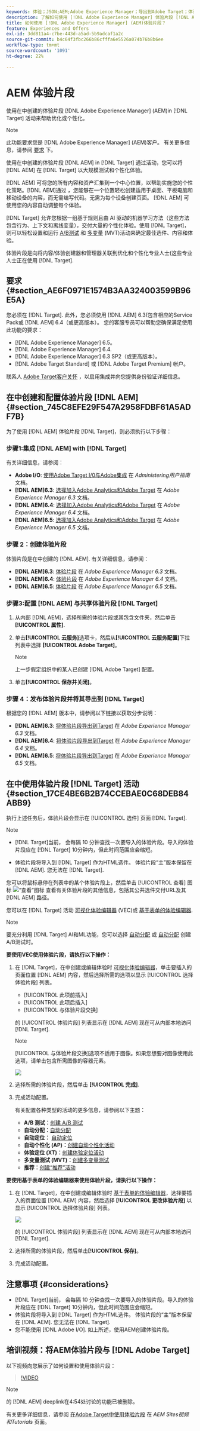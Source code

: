```yaml
---
keywords: 体验；JSON;AEM;Adobe Experience Manager；导出到Adobe Target；体验片段；片段；XF
description: 了解如何使用 [!DNL Adobe Experience Manager] 体验片段 [!DNL Adobe Target] 活动。
title: 如何使用 [!DNL Adobe Experience Manager] (AEM)体验片段？
feature: Experiences and Offers
exl-id: 3dd811a4-c7be-443d-a5ad-5b9adcaf1a2c
source-git-commit: b4c64f3fbc266b86cfffa6e5526a074b76b8b6ee
workflow-type: tm+mt
source-wordcount: '1091'
ht-degree: 22%

---
```


# AEM 体验片段

使用在中创建的体验片段 [!DNL Adobe Experience Manager] (AEM)in [!DNL Target] 活动来帮助优化或个性化。

>[!NOTE]
>
>此功能要求您是 [!DNL Adobe Experience Manager] (AEM)客户。 有关更多信息，请参阅 [要求](#section_AE6F0971E1574B3AA324003599B96E5A) 下。

使用在中创建的体验片段 [!DNL AEM] in [!DNL Target] 通过活动，您可以将 [!DNL AEM] 在 [!DNL Target] 以大规模测试和个性化体验。

[!DNL AEM] 可将您的所有内容和资产汇集到一个中心位置，以帮助实施您的个性化策略。[!DNL AEM]通过 ，您能够在一个位置轻松创建适用于桌面、平板电脑和移动设备的内容，而无需编写代码。无需为每个设备创建页面。 [!DNL AEM] 可使用您的内容自动调整每个体验。

[!DNL Target] 允许您根据一组基于规则且由 AI 驱动的机器学习方法（这些方法包含行为、上下文和离线变量），交付大量的个性化体验。使用 [!DNL Target]，则可以轻松设置和运行 [A/B测试](/help/c-activities/t-test-ab/test-ab.md) 和 [多变量](/help/c-activities/c-multivariate-testing/multivariate-testing.md) (MVT)活动来确定最佳选件、内容和体验。

体验片段是向将内容/体验创建器和管理器关联到优化和个性化专业人士(这些专业人士正在使用 [!DNL Target].

## 要求 {#section_AE6F0971E1574B3AA324003599B96E5A}

您必须在 [!DNL Target]. 此外，您必须使用 [!DNL AEM] 6.3(包含相应的Service Pack或 [!DNL AEM] 6.4（或更高版本）。 您的客服专员可以帮助您确保满足使用此功能的要求：

* [!DNL Adobe Experience Manager] 6.5。
* [!DNL Adobe Experience Manager] 6.4.
* [!DNL Adobe Experience Manager] 6.3 SP2（或更高版本）。
* [!DNL Adobe Target Standard] 或 [!DNL Adobe Target Premium] 帐户。

联系人 [Adobe Target客户关怀](/help/cmp-resources-and-contact-information.md#reference_ACA3391A00EF467B87930A450050077C) ，以启用集成并向您提供身份验证详细信息。

## 在中创建和配置体验片段 [!DNL AEM] {#section_745C8EFE29F547A2958FDBF61A5ADF7B}

为了使用 [!DNL AEM] 体验片段 [!DNL Target]，则必须执行以下步骤：

### 步骤1:集成 [!DNL AEM] with [!DNL Target]

有关详细信息，请参阅：

* **Adobe I/O**: [使用Adobe Target I/0与Adobe集成](https://experienceleague.adobe.com/docs/experience-manager-65/administering/integration/integration-ims-adobe-io.html) 在 _Administering用户指南_ 文档。
* **[!DNL AEM]6.3**: [选择加入Adobe Analytics和Adobe Target](https://experienceleague.adobe.com/docs/experience-manager-release-information/aem-release-updates/previous-updates/aem-previous-versions.html) 在 _Adobe Experience Manager 6.3_ 文档。
* **[!DNL AEM]6.4**: [选择加入Adobe Analytics和Adobe Target](https://experienceleague.adobe.com/docs/experience-manager-release-information/aem-release-updates/previous-updates/aem-previous-versions.html) 在 _Adobe Experience Manager 6.4_ 文档。
* **[!DNL AEM]6.5**: [选择加入Adobe Analytics和Adobe Target](https://experienceleague.adobe.com/docs/experience-manager-65/administering/integration/opt-in.html?lang=en) 在 *Adobe Experience Manager 6.5* 文档。

### 步骤 2：创建体验片段

体验片段是在中创建的 [!DNL AEM]. 有关详细信息，请参阅：

* **[!DNL AEM]6.3**: [体验片段](https://experienceleague.adobe.com/docs/experience-manager-release-information/aem-release-updates/previous-updates/aem-previous-versions.html) 在 *Adobe Experience Manager 6.3* 文档。
* **[!DNL AEM]6.4**: [体验片段](https://experienceleague.adobe.com/docs/experience-manager-64/authoring/authoring/experience-fragments.html?lang=en) 在 *Adobe Experience Manager 6.4* 文档。
* **[!DNL AEM]6.5**: [体验片段](https://experienceleague.adobe.com/docs/experience-manager-65/authoring/authoring/experience-fragments.html?lang=en) 在 *Adobe Experience Manager 6.5* 文档。

### 步骤3:配置 [!DNL AEM] 与共享体验片段 [!DNL Target]

1. 从内部 [!DNL AEM]，选择所需的体验片段或其包含文件夹，然后单击 **[!UICONTROL 属性]**.
2. 单击&#x200B;**[!UICONTROL 云服务]**&#x200B;选项卡，然后从&#x200B;**[!UICONTROL 云服务配置]**&#x200B;下拉列表中选择 **[!UICONTROL Adobe Target]**。

   >[!NOTE]
   >
   >上一步假定组织中的某人已创建 [!DNL Adobe Target] 配置。

3. 单击&#x200B;**[!UICONTROL 保存并关闭]**。

### 步骤 4：发布体验片段并将其导出到 [!DNL Target]

根据您的 [!DNL AEM] 版本中，请参阅以下链接以获取分步说明：

* **[!DNL AEM]6.3**: [将体验片段导出到Target](https://experienceleague.adobe.com/docs/experience-manager-release-information/aem-release-updates/previous-updates/aem-previous-versions.html) 在 *Adobe Experience Manager 6.3* 文档。
* **[!DNL AEM]6.4**: [将体验片段导出到Target](https://experienceleague.adobe.com/docs/experience-manager-64/administering/integration/experience-fragments-target.html) 在 *Adobe Experience Manager 6.4* 文档。
* **[!DNL AEM]6.5**: [将体验片段导出到Target](https://experienceleague.adobe.com/docs/experience-manager-65/administering/integration/experience-fragments-target.html?lang=en) 在 *Adobe Experience Manager 6.5* 文档。

## 在中使用体验片段 [!DNL Target] 活动 {#section_17CE4BE6B2B74CCEBAE0C68DEB84ABB9}

执行上述任务后，体验片段会显示在 [!UICONTROL 选件] 页面 [!DNL Target].

>[!NOTE]
>
>* [!DNL Target]当前， 会每隔 10 分钟查找一次要导入的体验片段。导入的体验片段应在 [!DNL Target] 10分钟内，但此时间范围应会缩短。
>
>* 体验片段将导入到 [!DNL Target] 作为HTML选件。 体验片段“主”版本保留在 [!DNL AEM]. 您无法在 [!DNL Target].


您可以将鼠标悬停在列表中的某个体验片段上，然后单击 [!UICONTROL 查看] 图标 ![“查看”图标](assets/icon_info.png) 查看有关体验片段的其他信息，包括其公共选件交付URL及其 [!DNL AEM] 路径。

您可以在 [!DNL Target] 活动 [可视化体验编辑器](/help/c-experiences/c-visual-experience-composer/visual-experience-composer.md) (VEC)或 [基于表单的体验编辑器](/help/c-experiences/form-experience-composer.md).

>[!NOTE]
>
>要充分利用 [!DNL Target] AI和ML功能，您可以选择 [自动分配](/help/c-activities/automated-traffic-allocation/automated-traffic-allocation.md#concept_A1407678796B4C569E94CBA8A9F7F5D4) 或 [自动分配](/help/c-activities/automated-traffic-allocation/automated-traffic-allocation.md) 创建A/B测试时。

**要使用VEC使用体验片段，请执行以下操作：**

1. 在 [!DNL Target]，在中创建或编辑体验时 [可视化体验编辑器](/help/c-experiences/experiences.md#concept_A2E10F6AFB3D4AEAB6951EE14688848D)，单击要插入的页面位置 [!DNL AEM] 内容，然后选择所需的选项以显示 [!UICONTROL 选择体验片段] 列表。

   * [!UICONTROL 此项前插入]
   * [!UICONTROL 此项后插入]
   * [!UICONTROL 与体验片段交换]

   的 [!UICONTROL 体验片段] 列表显示在 [!DNL AEM] 现在可从内部本地访问 [!DNL Target].

   >[!NOTE]
   >
   >[!UICONTROL 与体验片段交换]选项不适用于图像。如果您想要对图像使用此选项，请单击包含所需图像的容器元素。

   ![](assets/experience_fragment_list.png)

1. 选择所需的体验片段，然后单击 **[!UICONTROL 完成]**.
1. 完成活动配置。

   有关配置各种类型的活动的更多信息，请参阅以下主题：

   * **A/B 测试：**[创建 A/B 测试](/help/c-activities/t-test-ab/t-test-create-ab/test-create-ab.md)
   * **自动分配：**[自动分配](/help/c-activities/automated-traffic-allocation/automated-traffic-allocation.md#concept_A1407678796B4C569E94CBA8A9F7F5D4)
   * **自动定位：** [自动定位](/help/c-activities/auto-target/auto-target-to-optimize.md)
   * **自动个性化 (AP)：**[创建自动个性化活动](/help/c-activities/t-automated-personalization/create-ap-activity.md#task_8AAF837796D74CF893CA2F88BA1491C9)
   * **体验定位 (XT)：**[创建体验定位活动](/help/c-activities/t-experience-target/t-xt-create/xt-create.md#task_D6B3429AC31549E1A70EDF04B3DDC765)
   * **多变量测试 (MVT)：**[创建多变量测试](/help/c-activities/c-multivariate-testing/t-create-multivariate-test/create-multivariate-test.md#task_BF870FA60A8245AB8F0B775BE32EA710)
   * **推荐：**[创建“推荐”活动](/help/c-recommendations/t-create-recs-activity/create-recs-activity.md#task_6874328773C64C44A73F0A130AD3F96F)

**要使用基于表单的体验编辑器来使用体验片段，请执行以下操作：**

1. 在 [!DNL Target]，在中创建或编辑体验时 [基于表单的体验编辑器](/help/c-experiences/form-experience-composer.md#task_FAC842A6535045B68B4C1AD3E657E56E)，选择要插入的页面位置 [!DNL AEM] 内容，然后选择 **[!UICONTROL 更改体验片段]** 以显示 [!UICONTROL 选择体验片段] 列表。

   ![](assets/experience_fragment_list.png)

   的 [!UICONTROL 体验片段] 列表显示在 [!DNL AEM] 现在可从内部本地访问 [!DNL Target].

1. 选择所需的体验片段，然后单击&#x200B;**[!UICONTROL 保存]**。
1. 完成活动配置。

## 注意事项 {#considerations}

* [!DNL Target]当前， 会每隔 10 分钟查找一次要导入的体验片段。导入的体验片段应在 [!DNL Target] 10分钟内，但此时间范围应会缩短。
* 体验片段将导入到 [!DNL Target] 作为HTML选件。 体验片段的“主”版本保留在 [!DNL AEM]. 您无法在 [!DNL Target].
* 您不能使用 [!DNL Adobe I/O]. 如上所述，使用AEM创建体验片段。

## 培训视频：将AEM体验片段与 [!DNL Adobe Target]

以下视频向您展示了如何设置和使用体验片段：

>[!VIDEO](https://video.tv.adobe.com/v/22383)

>[!NOTE]
>
>的 [!DNL AEM] deeplink在4:54处讨论的功能已被删除。

有关更多详细信息，请参阅 [在Adobe Target中使用体验片段](https://experienceleague.adobe.com/docs/experience-manager-learn/sites/personalization/experience-fragment-target-offer-feature-video-use.html) 在 *AEM Sites视频和Tutorials* 页面。
